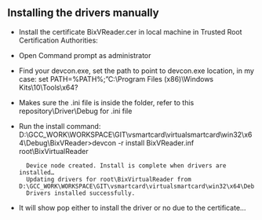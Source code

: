 Installing the drivers manually
--------------------
* Install the certificate BixVReader.cer in local machine in Trusted Root Certification Authorities:
* Open Command prompt as administrator
* Find your devcon.exe, set the path to point to devcon.exe location, in my case: set PATH=%PATH%;”C:\Program Files (x86)\Windows Kits\10\Tools\x64?
* Makes sure the .ini file is inside the folder, refer to this repository\Driver\Debug for .ini file
* Run the install command: D:\GCC_WORK\WORKSPACE\GIT\vsmartcard\virtualsmartcard\win32\x64\Debug\BixVReader>devcon -r install BixVReader.inf root\BixVirtualReader

		Device node created. Install is complete when drivers are installed…
		Updating drivers for root\BixVirtualReader from D:\GCC_WORK\WORKSPACE\GIT\vsmartcard\virtualsmartcard\win32\x64\Debug\BixVReader\BixVReader.inf.
		Drivers installed successfully.

* It will show pop either to install the driver or no due to the certificate…

